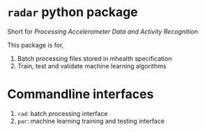 # `radar` python package

Short for _Processing Accelerometer Data and Activity Recognition_

This package is for,

1. Batch processing files stored in mhealth specification
2. Train, test and validate machine learning algorithms

# Commandline interfaces

1. `rad`: batch processing interface
2. `par`: machine learning training and testing interface

